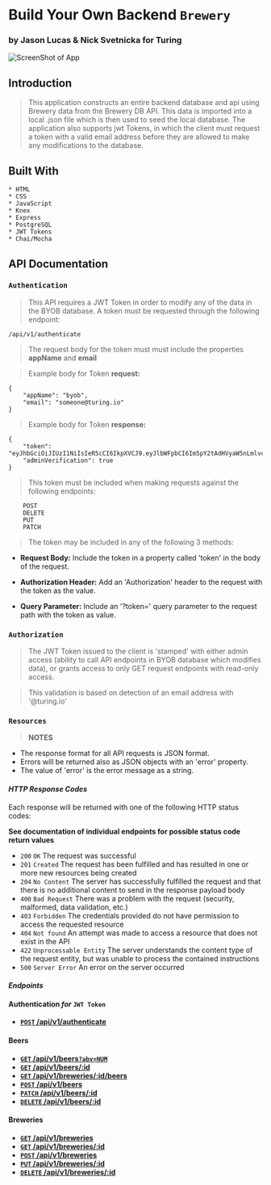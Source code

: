 # Build Your Own Backend `Brewery`

### by Jason Lucas & Nick Svetnicka for Turing

![ScreenShot of App](https://media.giphy.com/media/26Fffp4Lt7Y1YxEdy/giphy-downsized-large.gif?raw=true "ScreenShot of App")

## Introduction

> This application constructs an entire backend database and api using Brewery data from the Brewery DB API. This data is imported into a local .json file which is then used to seed the local database. The application also supports jwt Tokens, in which the client must request a token with a valid email address before they are allowed to make any modifications to the database.

## Built With

```
* HTML
* CSS
* JavaScript
* Knex
* Express
* PostgreSQL
* JWT Tokens
* Chai/Mocha
```


## API Documentation

### `Authentication`

> This API requires a JWT Token in order to modify any of the data in the BYOB database. A token must be requested through the following endpoint:

`/api/v1/authenticate`

> The request body for the token must must include the properties **appName** and **email**

> Example body for Token **request:**
```
{
    "appName": "byob",
    "email": "someone@turing.io"
}
```

> Example body for Token **response:**
```
{
    "token": "eyJhbGciOiJIUzI1NiIsIeR5cCI6IkpXVCJ9.eyJlbWFpbCI6Im5pY2tAdHVyaW5nLmlvcCIsImFwcE5hbWUiOiJieW9iIiwiYWRtaW4iOmZIbHNlLCJpYXQiOjE1MDgwNDQ0MzMsImV4cCP6MTUwODIxNzIzM30.813d0w87z2x4EZUNdEbUcamDysHxM0bI31cm239algI",
    "adminVerification": true
}
```

> This token must be included when making requests against the following endpoints:
```
    POST
    DELETE
    PUT
    PATCH
```
> The token may be included in any of the following 3 methods:

- **Request Body:** Include the token in a property called 'token' in the body of the request.

- **Authorization Header:** Add an 'Authorization' header to the request with the token as the value.

- **Query Parameter:** Include an '?token=' query parameter to the request path with the token as value.

### `Authorization`

> The JWT Token issued to the client is 'stamped' with either admin access (ability to call API endpoints in BYOB database which modifies data), or grants access to only GET request endpoints with read-only access.

> This validation is based on detection of an email address with '@turing.io'

### `Resources`

> **NOTES**

- The response format for all API requests is JSON format.
- Errors will be returned also as JSON objects with an 'error' property.
- The value of 'error' is the error message as a string.

#### _HTTP Response Codes_
Each response will be returned with one of the following HTTP status codes:

**See documentation of individual endpoints for possible status code return values**

* `200` `OK` The request was successful
* `201` `Created` The request has been fulfilled and has resulted in one or more new resources being created
* `204` `No Content` The server has successfully fulfilled the request and that there is no additional content to send in the response payload body
* `400` `Bad Request` There was a problem with the request (security, malformed, data validation, etc.)
* `403` `Forbidden` The credentials provided do not have permission to access the requested resource
* `404` `Not found` An attempt was made to access a resource that does not exist in the API
* `422` `Unprocessable Entity` The server understands the content type of the request entity, but was unable to process the contained instructions
* `500` `Server Error` An error on the server occurred

#### _Endpoints_

#### Authentication _for_ `JWT Token`

- **[<code>POST</code> /api/v1/authenticate](documentation/POST_authenticate.md)**

#### Beers

- **[<code>GET</code> /api/v1/beers`?abv=NUM`](documentation/GET_beers.md)**
- **[<code>GET</code> /api/v1/beers/:id](documentation/GET_beers_id.md)**
- **[<code>GET</code> /api/v1/breweries/:id/beers](documentation/GET_brewery_beers.md)**
- **[<code>POST</code> /api/v1/beers](documentation/POST_beer.md)**
- **[<code>PATCH</code> /api/v1/beers/:id](documentation/PATCH_beer.md)**
- **[<code>DELETE</code> /api/v1/beers/:id](documentation/DELETE_beer.md)**

#### Breweries

- **[<code>GET</code> /api/v1/breweries](documentation/GET_breweries.md)**
- **[<code>GET</code> /api/v1/breweries/:id](documentation/GET_breweries_id.md)**
- **[<code>POST</code> /api/v1/breweries](documentation/POST_brewery.md)**
- **[<code>PUT</code> /api/v1/breweries/:id](documentation/PUT_brewery.md)**
- **[<code>DELETE</code> /api/v1/breweries/:id](documentation/DELETE_brewery.md)**
